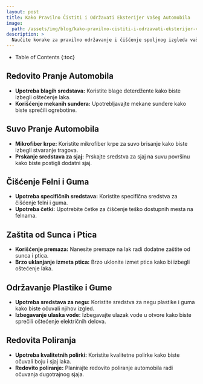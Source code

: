 ```yaml
---
layout: post
title: Kako Pravilno Čistiti i Održavati Eksterijer Vašeg Automobila
image: 
  path: /assets/img/blog/kako-pravilno-cistiti-i-odrzavati-eksterijer-vaseg-automobila_pranje-auta-ba.png
description: >
  Naučite korake za pravilno održavanje i čišćenje spoljnog izgleda vašeg automobila. Saznajte kako očuvati boju, sjaj i zaštititi lak od spoljnih uticaja.
---
```



- Table of Contents
{:toc}


## Redovito Pranje Automobila

- **Upotreba blagih sredstava:** Koristite blage deterdžente kako biste izbegli oštećenje laka.
- **Korišćenje mekanih sunđera:** Upotrebljavajte mekane sunđere kako biste sprečili ogrebotine.

## Suvo Pranje Automobila

- **Mikrofiber krpe:** Koristite mikrofiber krpe za suvo brisanje kako biste izbegli stvaranje tragova.
- **Prskanje sredstava za sjaj:** Prskajte sredstva za sjaj na suvu površinu kako biste postigli dodatni sjaj.

## Čišćenje Felni i Guma

- **Upotreba specifičnih sredstava:** Koristite specifična sredstva za čišćenje felni i guma.
- **Upotreba četki:** Upotrebite četke za čišćenje teško dostupnih mesta na felnama.

## Zaštita od Sunca i Ptica

- **Korišćenje premaza:** Nanesite premaze na lak radi dodatne zaštite od sunca i ptica.
- **Brzo uklanjanje izmeta ptica:** Brzo uklonite izmet ptica kako bi izbegli oštećenje laka.

## Održavanje Plastike i Gume

- **Upotreba sredstava za negu:** Koristite sredstva za negu plastike i guma kako biste očuvali njihov izgled.
- **Izbegavanje ulaska vode:** Izbegavajte ulazak vode u otvore kako biste sprečili oštećenje električnih delova.

## Redovita Poliranja

- **Upotreba kvalitetnih polirki:** Koristite kvalitetne polirke kako biste očuvali boju i sjaj laka.
- **Redovito poliranje:** Planirajte redovito poliranje automobila radi očuvanja dugotrajnog sjaja.